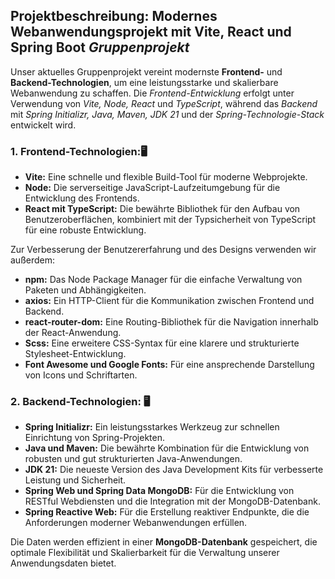 ## Projektbeschreibung: Modernes Webanwendungsprojekt mit Vite, React und Spring Boot *Gruppenprojekt*

Unser aktuelles Gruppenprojekt vereint modernste **Frontend-** und **Backend-Technologien**, um eine leistungsstarke und skalierbare Webanwendung zu schaffen. Die *Frontend-Entwicklung* erfolgt unter Verwendung von *Vite, Node, React* und *TypeScript*, während das *Backend* mit *Spring Initializr, Java, Maven, JDK 21* und der *Spring-Technologie-Stack* entwickelt wird.

### 1. Frontend-Technologien:🖥️

- **Vite:** Eine schnelle und flexible Build-Tool für moderne Webprojekte.
- **Node:** Die serverseitige JavaScript-Laufzeitumgebung für die Entwicklung des Frontends.
- **React mit TypeScript:** Die bewährte Bibliothek für den Aufbau von Benutzeroberflächen, kombiniert mit der Typsicherheit von TypeScript für eine robuste Entwicklung.

Zur Verbesserung der Benutzererfahrung und des Designs verwenden wir außerdem:

- **npm:** Das Node Package Manager für die einfache Verwaltung von Paketen und Abhängigkeiten.
- **axios:** Ein HTTP-Client für die Kommunikation zwischen Frontend und Backend.
- **react-router-dom:** Eine Routing-Bibliothek für die Navigation innerhalb der React-Anwendung.
- **Scss:** Eine erweitere CSS-Syntax für eine klarere und strukturierte Stylesheet-Entwicklung.
- **Font Awesome und Google Fonts:** Für eine ansprechende Darstellung von Icons und Schriftarten.

### 2. Backend-Technologien: 🖥️

- **Spring Initializr:** Ein leistungsstarkes Werkzeug zur schnellen Einrichtung von Spring-Projekten.
- **Java und Maven:** Die bewährte Kombination für die Entwicklung von robusten und gut strukturierten Java-Anwendungen.
- **JDK 21:** Die neueste Version des Java Development Kits für verbesserte Leistung und Sicherheit.
- **Spring Web und Spring Data MongoDB:** Für die Entwicklung von RESTful Webdiensten und die Integration mit der MongoDB-Datenbank.
- **Spring Reactive Web:** Für die Erstellung reaktiver Endpunkte, die die Anforderungen moderner Webanwendungen erfüllen.

Die Daten werden effizient in einer **MongoDB-Datenbank** gespeichert, die optimale Flexibilität und Skalierbarkeit für die Verwaltung unserer Anwendungsdaten bietet.
